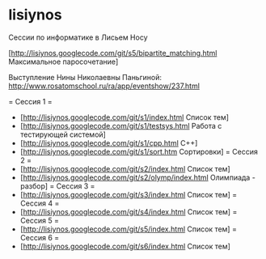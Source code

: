 # lisiynos
Сессии по информатике в Лисьем Носу

[http://lisiynos.googlecode.com/git/s5/bipartite_matching.html Максимальное паросочетание]

Выступление Нины Николаевны Паньгиной:
http://www.rosatomschool.ru/ra/app/eventshow/237.html

= Сессия 1 =
 * [http://lisiynos.googlecode.com/git/s1/index.html Список тем]
 * [http://lisiynos.googlecode.com/git/s1/testsys.html Работа с тестирующей системой]
 * [http://lisiynos.googlecode.com/git/s1/cpp.html C++]
 * [http://lisiynos.googlecode.com/git/s1/sort.htm Сортировки]
= Сессия 2 =
 * [http://lisiynos.googlecode.com/git/s2/index.html Список тем]
 * [http://lisiynos.googlecode.com/git/s2/olymp/index.html Олимпиада - разбор]
= Сессия 3 =
 * [http://lisiynos.googlecode.com/git/s3/index.html Список тем]
= Сессия 4 =
 * [http://lisiynos.googlecode.com/git/s4/index.html Список тем]
= Сессия 5 =
 * [http://lisiynos.googlecode.com/git/s5/index.html Список тем]
= Сессия 6 =
 * [http://lisiynos.googlecode.com/git/s6/index.html Список тем]
